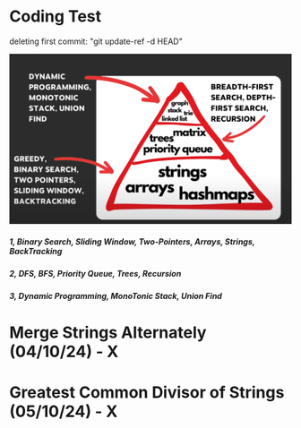 # Coding Test

deleting first commit: "git update-ref -d HEAD"


![Image](image.png)

##### 1, Binary Search, Sliding Window, Two-Pointers, Arrays, Strings, BackTracking
##### 2, DFS, BFS, Priority Queue, Trees, Recursion
##### 3, Dynamic Programming, MonoTonic Stack, Union Find

# Merge Strings Alternately (04/10/24) - X
# Greatest Common Divisor of Strings (05/10/24) - X
